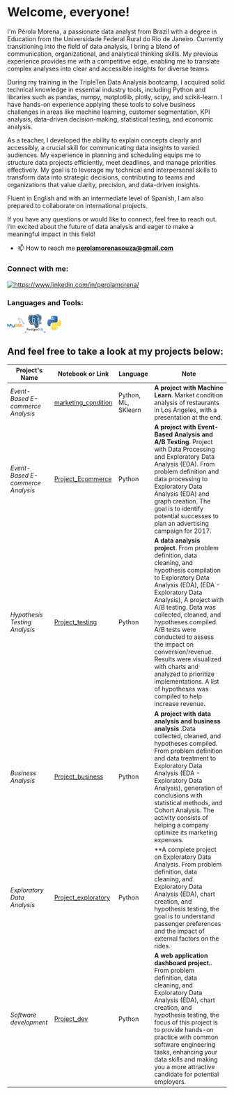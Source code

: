 <p align='center'>
  <h1> Welcome, everyone! </h1>
</p>

I'm Pérola Morena, a passionate data analyst from Brazil with a degree in Education from the Universidade Federal Rural do Rio de Janeiro. Currently transitioning into the field of data analysis, I bring a blend of communication, organizational, and analytical thinking skills. My previous experience provides me with a competitive edge, enabling me to translate complex analyses into clear and accessible insights for diverse teams.

During my training in the TripleTen Data Analysis bootcamp, I acquired solid technical knowledge in essential industry tools, including Python and libraries such as pandas, numpy, matplotlib, plotly, scipy, and scikit-learn. I have hands-on experience applying these tools to solve business challenges in areas like machine learning, customer segmentation, KPI analysis, data-driven decision-making, statistical testing, and economic analysis.

As a teacher, I developed the ability to explain concepts clearly and accessibly, a crucial skill for communicating data insights to varied audiences. My experience in planning and scheduling equips me to structure data projects efficiently, meet deadlines, and manage priorities effectively. My goal is to leverage my technical and interpersonal skills to transform data into strategic decisions, contributing to teams and organizations that value clarity, precision, and data-driven insights.

Fluent in English and with an intermediate level of Spanish, I am also prepared to collaborate on international projects.

If you have any questions or would like to connect, feel free to reach out. I’m excited about the future of data analysis and eager to make a meaningful impact in this field!


- 📫 How to reach me **perolamorenasouza@gmail.com**

<h3 align="left">Connect with me:</h3>
<p align="left">
<a href="https://linkedin.com/in/https://www.linkedin.com/in/perolamorena/" target="blank"><img align="center" src="https://raw.githubusercontent.com/rahuldkjain/github-profile-readme-generator/master/src/images/icons/Social/linked-in-alt.svg" alt="https://www.linkedin.com/in/perolamorena/" height="30" width="40" /></a>
</p>

<h3 align="left">Languages and Tools:</h3>
<p align="left"> <a href="https://www.mysql.com/" target="_blank" rel="noreferrer"> <img src="https://raw.githubusercontent.com/devicons/devicon/master/icons/mysql/mysql-original-wordmark.svg" alt="mysql" width="40" height="40"/> </a> <a href="https://www.postgresql.org" target="_blank" rel="noreferrer"> <img src="https://raw.githubusercontent.com/devicons/devicon/master/icons/postgresql/postgresql-original-wordmark.svg" alt="postgresql" width="40" height="40"/> </a> <a href="https://www.python.org" target="_blank" rel="noreferrer"> <img src="https://raw.githubusercontent.com/devicons/devicon/master/icons/python/python-original.svg" alt="python" width="40" height="40"/> </a> </p>

And feel free to take a look at my projects below:
------------

|    Project's Name  | Notebook or Link    | Language   | Note  | 
| ------------        | ------------        | ------------ |------------ |
| *Event-Based E-commerce Analysis* | [marketing_condition](https://github.com/perolamorena/marketing-condition) | Python, ML, SKlearn| **A project with Machine Learn**. Market condition analysis of restaurants in Los Angeles, with a presentation at the end.|
| *Event-Based E-commerce Analysis* | [Project_Ecommerce](https://github.com/perolamorena/Ecommerce-Analysis) | Python| **A project with Event-Based Analysis and A/B Testing**. Project with Data Processing and Exploratory Data Analysis (EDA). From problem definition and data processing to Exploratory Data Analysis (EDA) and graph creation. The goal is to identify potential successes to plan an advertising campaign for 2017.|
| *Hypothesis Testing Analysis* | [Project_testing](https://github.com/perolamorena/tests-a-b) | Python| **A data analysis project**. From problem definition, data cleaning, and hypothesis compilation to Exploratory Data Analysis (EDA), (EDA - Exploratory Data Analysis), A project with A/B testing. Data was collected, cleaned, and hypotheses compiled. A/B tests were conducted to assess the impact on conversion/revenue. Results were visualized with charts and analyzed to prioritize implementations. A list of hypotheses was compiled to help increase revenue.|
| *Business Analysis* | [Project_business](https://github.com/perolamorena/business-analysis) | Python| **A project with data analysis and business analysis** .Data collected, cleaned, and hypotheses compiled. From problem definition and data treatment to Exploratory Data Analysis (EDA - Exploratory Data Analysis), generation of conclusions with statistical methods, and Cohort Analysis. The activity consists of helping a company optimize its marketing expenses.|
| *Exploratory Data Analysis* | [Project_exploratory](https://github.com/perolamorena/Exploratory-data-analysis) | Python| **A complete project on Exploratory Data Analysis. From problem definition, data cleaning, and Exploratory Data Analysis (EDA), chart creation, and hypothesis testing, the goal is to understand passenger preferences and the impact of external factors on the rides.|
| *Software development* | [Project_dev](https://github.com/perolamorena/software-dev) | Python| **A web application dashboard project.**. From problem definition, data cleaning, and Exploratory Data Analysis (EDA), chart creation, and hypothesis testing, the focus of this project is to provide hands-on practice with common software engineering tasks, enhancing your data skills and making you a more attractive candidate for potential employers.|
